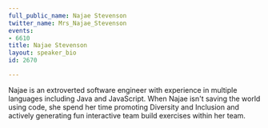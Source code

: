 ```yaml
---
full_public_name: Najae Stevenson
twitter_name: Mrs_Najae_Stevenson
events:
- 6610
title: Najae Stevenson
layout: speaker_bio
id: 2670

---
```

Najae is an extroverted software engineer with experience in multiple languages including Java and JavaScript. When Najae isn't saving the world using code, she spend her time promoting Diversity and Inclusion and actively generating fun interactive team build exercises within her team. 
